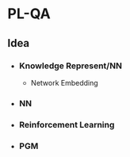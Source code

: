 # PL-QA

## Idea
+ ### Knowledge Represent/NN
	+ Network Embedding


+ ### NN
+ ### Reinforcement Learning
+ ### PGM


